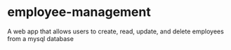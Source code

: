 # employee-management
A web app that allows users to create, read, update, and delete employees from a mysql database
